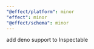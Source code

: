 ```yaml
---
"@effect/platform": minor
"effect": minor
"@effect/schema": minor
---
```


add deno support to Inspectable
